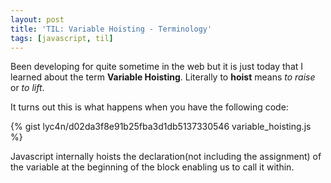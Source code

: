 ```yaml
---
layout: post
title: 'TIL: Variable Hoisting - Terminology'
tags: [javascript, til]
---
```


Been developing for quite sometime in the web but it is just today that I
learned about the term **Variable Hoisting**. Literally to **hoist** means *to raise* or *to lift*.

It turns out this is what happens when you have the following code:

{% gist lyc4n/d02da3f8e91b25fba3d1db5137330546 variable_hoisting.js %}

Javascript internally hoists the declaration(not including the assignment) of the variable at the beginning of the block enabling us to
call it within.

